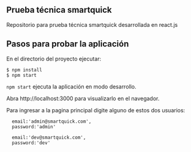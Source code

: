 ## Prueba técnica smartquick
Repositorio para prueba técnica smartquick desarrollada en react.js

## Pasos para probar la aplicación
En el directorio del proyecto ejecutar:
```
$ npm install
$ npm start
```

`npm start` ejecuta la aplicación en modo desarrollo. 

Abra http://localhost:3000 para visualizarlo en el navegador.

Para ingresar a la pagina principal digite alguno de estos dos usuarios:

```
  email:'admin@smartquick.com', 
  password:'admin'
  
  email:'dev@smartquick.com', 
  password:'dev'
```
